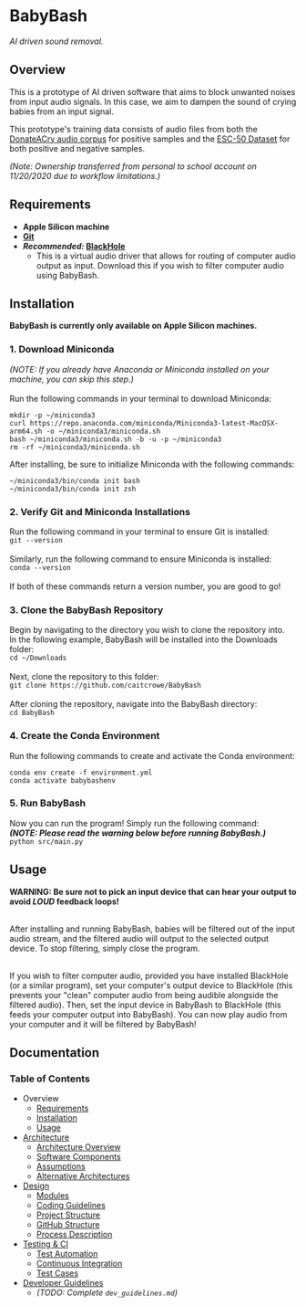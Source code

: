 # BabyBash
*AI driven sound removal.*


## Overview
This is a prototype of AI driven software that aims to block unwanted noises from input audio signals.  In this case, we aim to dampen the sound of crying babies from an input signal.

This prototype's training data consists of audio files from both the [DonateACry audio corpus](https://github.com/gveres/donateacry-corpus) for positive samples and the [ESC-50 Dataset](https://github.com/karolpiczak/ESC-50) for both positive and negative samples.

*(Note: Ownership transferred from personal to school account on 11/20/2020 due to workflow limitations.)*


## Requirements
- **Apple Silicon machine**
- **[Git](https://git-scm.com/downloads)**
- ***Recommended:* [BlackHole](https://existential.audio/blackhole/)**
  - This is a virtual audio driver that allows for routing of computer audio output as input. Download this if you wish to filter computer audio using BabyBash.


## Installation
**BabyBash is currently only available on Apple Silicon machines.**<br>

### 1. Download Miniconda
*(NOTE: If you already have Anaconda or Miniconda installed on your machine, you can skip this step.)*
<br><br>
Run the following commands in your terminal to download Miniconda:
```
mkdir -p ~/miniconda3
curl https://repo.anaconda.com/miniconda/Miniconda3-latest-MacOSX-arm64.sh -o ~/miniconda3/miniconda.sh
bash ~/miniconda3/miniconda.sh -b -u -p ~/miniconda3
rm -rf ~/miniconda3/miniconda.sh
```

After installing, be sure to initialize Miniconda with the following commands:
```
~/miniconda3/bin/conda init bash
~/miniconda3/bin/conda init zsh
```

### 2. Verify Git and Miniconda Installations
Run the following command in your terminal to ensure Git is installed:<br>
`git --version`
<br><br>
Similarly, run the following command to ensure Miniconda is installed:<br>
`conda --version`
<br><br>
If both of these commands return a version number, you are good to go!

### 3. Clone the BabyBash Repository
Begin by navigating to the directory you wish to clone the repository into.<br>
In the following example, BabyBash will be installed into the Downloads folder:<br>
`cd ~/Downloads`
<br><br>
Next, clone the repository to this folder:<br>
`git clone https://github.com/caitcrowe/BabyBash`
<br><br>
After cloning the repository, navigate into the BabyBash directory:<br>
`cd BabyBash`

### 4. Create the Conda Environment
Run the following commands to create and activate the Conda environment:<br>
```
conda env create -f environment.yml
conda activate babybashenv
```

### 5. Run BabyBash
Now you can run the program! Simply run the following command:<br>
***(NOTE: Please read the warning below before running BabyBash.)***<br>
`python src/main.py`


## Usage
**WARNING: Be sure not to pick an input device that can hear your output to avoid *LOUD* feedback loops!**
<br><br>

After installing and running BabyBash, babies will be filtered out of the input audio stream, and the filtered audio will output to the selected output device. To stop filtering, simply close the program.
<br><br>

If you wish to filter computer audio, provided you have installed BlackHole (or a similar program), set your computer's output device to BlackHole (this prevents your "clean" computer audio from being audible alongside the filtered audio). Then, set the input device in BabyBash to BlackHole (this feeds your computer output into BabyBash). You can now play audio from your computer and it will be filtered by BabyBash!


## Documentation
### Table of Contents
- Overview
  - [Requirements](#requirements)
  - [Installation](#installation)
  - [Usage](#usage)
- [Architecture](documentation/architecture.md)
  - [Architecture Overview](documentation/architecture.md#architecture-overview)
  - [Software Components](documentation/architecture.md#software-components)
  - [Assumptions](documentation/architecture.md#assumptions)
  - [Alternative Architectures](documentation/architecture.md#alternative-architectures)
- [Design](documentation/design.md)
  - [Modules](documentation/design.md#modules)
  - [Coding Guidelines](documentation/design.md#coding-guidelines)
  - [Project Structure](documentation/design.md#project-structure)
  - [GitHub Structure](documentation/design.md#github-structure)
  - [Process Description](documentation/design.md#process-description)
- [Testing & CI](documentation/testing.md)
  - [Test Automation](documentation/testing.md#test-automation)
  - [Continuous Integration](documentation/testing.md#continuous-integration)
  - [Test Cases](documentation/testing.md#test-cases)
- [Developer Guidelines](documentation/dev_guidelines.md)
  - *(TODO: Complete `dev_guidelines.md`)*